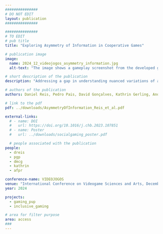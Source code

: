 ```yaml
---
###############
# DO NOT EDIT
layout: publication
###############

###############
# TO EDIT
# pub title
title: "Exploring Asymmetry of Information in Cooperative Games"

# publication image
image:
  name: 2024_12_videojogos_asymmetry_information.jpg
  alt-text: "The image shows a gameplay screenshot from the developed game. It displays the game's HUD and the player avatar with a melee weapon inside a rectangular dungeon room with doors. In this image, the player is in the information room of the Weapon Challenge, reading an informational sign that features three symbols: two representing the different players and one corresponding to a hammer." # provide a short description for the image #a11y

# short description of the publication
description: "Addressing a gap in understanding nuanced variations of asymmetry of information, in this paper we propose a framework to analyse, ideate, design, and discuss asymmetry of information in gaming. We developed a digital cooperative game, exploring some of its dimensions, where players engage with information-based challenge puzzles. Through a user study involving ten pairs of players, we examined how various types of asymmetry of information influenced social interaction and player perspectives. Participants perceived asymmetry, influencing cooperation and progression. Asymmetry drove social interaction, shaping communication patterns and player engagement. Different configurations of asymmetry elicited distinct reactions, highlighting its impact on communication effectiveness and gameplay dynamics. Our study underscores the importance of understanding and leveraging dynamics such as these for crafting engaging and socially enriching gaming experiences."

# authors of the publication
authors: Daniel Reis, Pedro Pais, David Gonçalves, Kathrin Gerling, André Rodrigues

# link to the pdf
pdf: ../downloads/AsymmetryOfInformation_Reis_et_al.pdf

external-links:
  # - name: DOI
  #   url: https://doi.org/10.1016/j.chb.2023.107851
  # - name: Poster
  #   url: ../downloads/socialgaming_poster.pdf

  # people associated with the publication
people:
  - dreis
  - pgp
  - dmcg
  - kathrin
  - afpr

conference-name: VIDEOJOGOS
venue: "International Conference on Videogame Sciences and Arts, December, 2024"
year: 2024

projects:
  - gaming_pup
  - inclusive_gaming

# area for filter purpose
area: access
###
---
```

